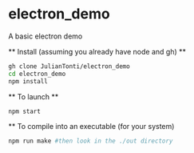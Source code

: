 # electron_demo

A basic electron demo

** Install (assuming you already have node and gh) **
```bash
gh clone JulianTonti/electron_demo 
cd electron_demo
npm install
```

** To launch **
```bash
npm start
```

** To compile into an executable (for your system)
```bash
npm run make #then look in the ./out directory
```
